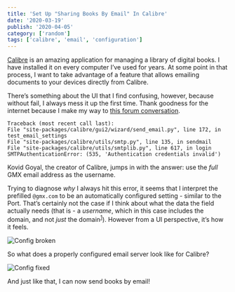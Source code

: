 ```yaml
---
title: 'Set Up "Sharing Books By Email" In Calibre'
date: '2020-03-19'
publish: '2020-04-05'
category: ['random']
tags: ['calibre', 'email', 'configuration']
---
```


[Calibre](https://calibre-ebook.com/) is an amazing application for managing a library of digital books. I have installed it on every computer I’ve used for years. At some point in that process, I want to take advantage of a feature that allows emailing documents to your devices directly from Calibre.

There’s something about the UI that I find confusing, however, because without fail, I always mess it up the first time. Thank goodness for the internet because I make my way to [this forum conversation](https://www.mobileread.com/forums/showthread.php?t=259331).

```
Traceback (most recent call last):
File "site-packages/calibre/gui2/wizard/send_email.py", line 172, in test_email_settings
File "site-packages/calibre/utils/smtp.py", line 135, in sendmail
File "site-packages/calibre/utils/smtplib.py", line 617, in login
SMTPAuthenticationError: (535, 'Authentication credentials invalid')
```

Kovid Goyal, the creator of Calibre, jumps in with the answer: use the _full_ GMX email address as the username.

Trying to diagnose _why_ I always hit this error, it seems that I interpret the prefilled `@gmx.com` to be an automatically configured setting - similar to the Port. That’s certainly not the case if I think about what the data the field actually needs (that is - a _username_, which in this case includes the domain, and not _just_ the domain<sup>[1](#footnotes)</sup><a id="fn1"></a>). However from a UI perspective, it’s how it feels.

![Config broken](https://res.cloudinary.com/scweiss1/image/upload/v1593200022/email-config-broken_jeyzsr.png)

So what does a properly configured email server look like for Calibre?

![Config fixed](https://res.cloudinary.com/scweiss1/image/upload/v1593200017/email-config-fixed_tiag7v.png)

And just like that, I can now send books by email!
